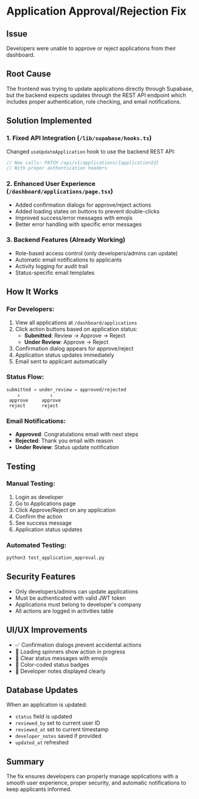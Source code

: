 # Application Approval/Rejection Fix

## Issue
Developers were unable to approve or reject applications from their dashboard.

## Root Cause
The frontend was trying to update applications directly through Supabase, but the backend expects updates through the REST API endpoint which includes proper authentication, role checking, and email notifications.

## Solution Implemented

### 1. Fixed API Integration (`/lib/supabase/hooks.ts`)
Changed `useUpdateApplication` hook to use the backend REST API:
```typescript
// Now calls: PATCH /api/v1/applications/{applicationId}
// With proper authentication headers
```

### 2. Enhanced User Experience (`/dashboard/applications/page.tsx`)
- Added confirmation dialogs for approve/reject actions
- Added loading states on buttons to prevent double-clicks
- Improved success/error messages with emojis
- Better error handling with specific error messages

### 3. Backend Features (Already Working)
- Role-based access control (only developers/admins can update)
- Automatic email notifications to applicants
- Activity logging for audit trail
- Status-specific email templates

## How It Works

### For Developers:
1. View all applications at `/dashboard/applications`
2. Click action buttons based on application status:
   - **Submitted**: Review → Approve → Reject
   - **Under Review**: Approve → Reject
3. Confirmation dialog appears for approve/reject
4. Application status updates immediately
5. Email sent to applicant automatically

### Status Flow:
```
submitted → under_review → approved/rejected
    ↓           ↓
 approve     approve
 reject      reject
```

### Email Notifications:
- **Approved**: Congratulations email with next steps
- **Rejected**: Thank you email with reason
- **Under Review**: Status update notification

## Testing

### Manual Testing:
1. Login as developer
2. Go to Applications page
3. Click Approve/Reject on any application
4. Confirm the action
5. See success message
6. Application status updates

### Automated Testing:
```bash
python3 test_application_approval.py
```

## Security Features
- Only developers/admins can update applications
- Must be authenticated with valid JWT token
- Applications must belong to developer's company
- All actions are logged in activities table

## UI/UX Improvements
- ✅ Confirmation dialogs prevent accidental actions
- 🔄 Loading spinners show action in progress
- 📝 Clear status messages with emojis
- 🎨 Color-coded status badges
- 💬 Developer notes displayed clearly

## Database Updates
When an application is updated:
- `status` field is updated
- `reviewed_by` set to current user ID
- `reviewed_at` set to current timestamp
- `developer_notes` saved if provided
- `updated_at` refreshed

## Summary
The fix ensures developers can properly manage applications with a smooth user experience, proper security, and automatic notifications to keep applicants informed.